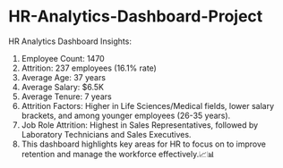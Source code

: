 # HR-Analytics-Dashboard-Project
HR Analytics Dashboard Insights:
1. Employee Count: 1470
2. Attrition: 237 employees (16.1% rate)
3. Average Age: 37 years
4. Average Salary: $6.5K
5. Average Tenure: 7 years
6. Attrition Factors: Higher in Life Sciences/Medical fields, lower salary brackets, and among younger employees (26-35 years).
7. Job Role Attrition: Highest in Sales Representatives, followed by Laboratory Technicians and Sales Executives.
8. This dashboard highlights key areas for HR to focus on to improve retention and manage the workforce effectively.📈📊
